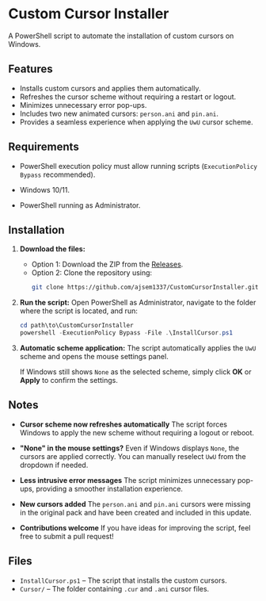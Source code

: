 # Custom Cursor Installer

A PowerShell script to automate the installation of custom cursors on Windows.

## Features

- Installs custom cursors and applies them automatically.
- Refreshes the cursor scheme without requiring a restart or logout.
- Minimizes unnecessary error pop-ups.
- Includes two new animated cursors: `person.ani` and `pin.ani`.
- Provides a seamless experience when applying the `UwU` cursor scheme.

## Requirements

- PowerShell execution policy must allow running scripts (`ExecutionPolicy Bypass` recommended).

- Windows 10/11.
- PowerShell running as Administrator.

## Installation

1. **Download the files:**

   - Option 1: Download the ZIP from the [Releases](https://github.com/ajsem1337/CustomCursorInstaller/releases).
   - Option 2: Clone the repository using:
     ```bash
     git clone https://github.com/ajsem1337/CustomCursorInstaller.git
     ```

2. **Run the script:**
   Open PowerShell as Administrator, navigate to the folder where the script is located, and run:

   ```powershell
   cd path\to\CustomCursorInstaller
   powershell -ExecutionPolicy Bypass -File .\InstallCursor.ps1
   ```

3. **Automatic scheme application:**
   The script automatically applies the `UwU` scheme and opens the mouse settings panel.

   If Windows still shows `None` as the selected scheme, simply click **OK** or **Apply** to confirm the settings.

## Notes

- **Cursor scheme now refreshes automatically**
  The script forces Windows to apply the new scheme without requiring a logout or reboot.

- **"None" in the mouse settings?**
  Even if Windows displays `None`, the cursors are applied correctly. You can manually reselect `UwU` from the dropdown if needed.

- **Less intrusive error messages**
  The script minimizes unnecessary pop-ups, providing a smoother installation experience.

- **New cursors added**
  The `person.ani` and `pin.ani` cursors were missing in the original pack and have been created and included in this update.

- **Contributions welcome**
  If you have ideas for improving the script, feel free to submit a pull request!

## Files

- `InstallCursor.ps1` – The script that installs the custom cursors.
- `Cursor/` – The folder containing `.cur` and `.ani` cursor files.
